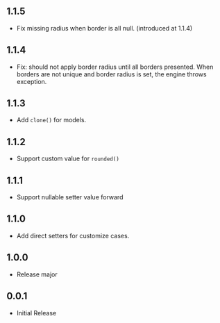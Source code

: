 ## 1.1.5

* Fix missing radius when border is all null. (introduced at 1.1.4)

## 1.1.4

* Fix: should not apply border radius until all borders presented. When borders are not unique and border radius is set, the engine throws exception.

## 1.1.3

* Add `clone()` for models.

## 1.1.2

* Support custom value for `rounded()`

## 1.1.1

* Support nullable setter value forward

## 1.1.0

* Add direct setters for customize cases.

## 1.0.0

* Release major

## 0.0.1

* Initial Release
